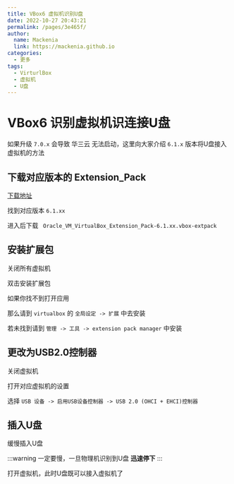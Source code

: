 ```yaml
---
title: VBox6 虚拟机识别U盘
date: 2022-10-27 20:43:21
permalink: /pages/3e465f/
author:
  name: Mackenia
  link: https://mackenia.github.io
categories:
  - 更多
tags:
  - VirturlBox
  - 虚拟机
  - U盘
---
```

# VBox6 识别虚拟机识连接U盘

如果升级 `7.0.x` 会导致 华三云 无法启动，这里向大家介绍 `6.1.x` 版本将U盘接入虚拟机的方法

<!-- more -->

## 下载对应版本的 Extension_Pack

[下载地址](https://download.virtualbox.org/virtualbox/)

找到对应版本 `6.1.xx`

进入后下载 ` Oracle_VM_VirtualBox_Extension_Pack-6.1.xx.vbox-extpack`

## 安装扩展包

关闭所有虚拟机

双击安装扩展包

如果你找不到打开应用

那么请到 `virtualbox` 的 `全局设定 -> 扩展` 中去安装

若未找到请到 `管理 -> 工具 -> extension pack manager` 中安装

## 更改为USB2.0控制器

关闭虚拟机

打开对应虚拟机的设置

选择 `USB 设备 -> 启用USB设备控制器 -> USB 2.0 (OHCI + EHCI)控制器`

## 插入U盘

缓慢插入U盘

:::warning
一定要慢，一旦物理机识别到U盘 **迅速停下**
:::

打开虚拟机，此时U盘既可以接入虚拟机了
